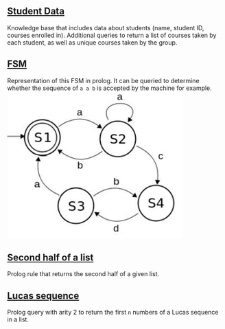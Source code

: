 ## [Student Data](student_data.pl)
Knowledge base that includes data about students (name, student ID, courses enrolled in). Additional queries to return a list of courses taken by each student, as well as unique courses taken by the group.

## [FSM](fsm.pl)
Representation of this FSM in prolog. It can be queried to determine whether the sequence of `a a b` is accepted by the machine for example.
![Screenshot](Capture.JPG)

## [Second half of a list](list_half.pl)
Prolog rule that returns the second half of a given list.

## [Lucas sequence](lucas_firstN.pl)
Prolog query with arity 2 to return the first `n` numbers of a Lucas sequence in a list.
